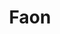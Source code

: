 ---
layout: photo
title: Faon
desc: An Aer・Sur le vif
category: sur-le-vif
image: 6
metadata:
- boitier: Canon 650D
- focale: F/6.3
- temps d'exposition: 1/200
- objectif: 150-500mm
- lieu: Ploërdut, Morbihan
---
